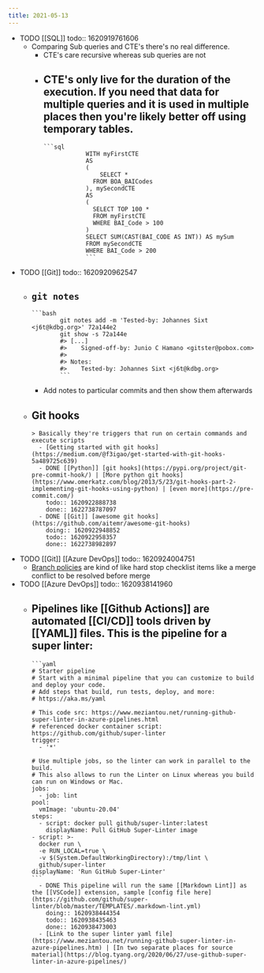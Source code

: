 ```yaml
---
title: 2021-05-13
---
```


- TODO [[SQL]]
  todo:: 1620919761606
	- Comparing Sub queries and CTE's there's no real difference.
		- CTE's care recursive whereas sub queries are not
		- CTE's only live for the duration of the execution. If you need that data for multiple queries and it is used in multiple places then you're likely better off using temporary tables.
			-
			  ```sql
			  			  WITH myFirstCTE
			  			  AS
			  			  (
			  			      SELECT * 
			  			  	FROM BOA_BAICodes
			  			  ), mySecondCTE
			  			  AS
			  			  (
			  			  	SELECT TOP 100 *
			  			  	FROM myFirstCTE
			  			  	WHERE BAI_Code > 100
			  			  )
			  			  SELECT SUM(CAST(BAI_CODE AS INT)) AS mySum
			  			  FROM mySecondCTE
			  			  WHERE BAI_Code > 200
			  			  ```
- TODO [[Git]]
  todo:: 1620920962547
	- `git notes`
		-
		  ```bash
		  		  git notes add -m 'Tested-by: Johannes Sixt <j6t@kdbg.org>' 72a144e2
		  		  git show -s 72a144e
		  		  #> [...]
		  		  #>    Signed-off-by: Junio C Hamano <gitster@pobox.com>
		  		  #>
		  		  #> Notes:
		  		  #>    Tested-by: Johannes Sixt <j6t@kdbg.org>
		  		  ```
		- Add notes to particular commits and then show them afterwards
	- Git hooks
		-
		  > Basically they're triggers that run on certain commands and execute scripts
			- [Getting started with git hooks](https://medium.com/@f3igao/get-started-with-git-hooks-5a489725c639)
			- DONE [[Python]] [git hooks](https://pypi.org/project/git-pre-commit-hook/) | [More python git hooks](https://www.omerkatz.com/blog/2013/5/23/git-hooks-part-2-implementing-git-hooks-using-python) | [even more](https://pre-commit.com/)
			  todo:: 1620922888738
			  done:: 1622738787097
			- DONE [[Git]] [awesome git hooks](https://github.com/aitemr/awesome-git-hooks)
			  doing:: 1620922948852
			  todo:: 1620922958357
			  done:: 1622738982897
- TODO [[Git]] [[Azure DevOps]]
  todo:: 1620924004751
	- [Branch policies](https://docs.microsoft.com/en-us/azure/devops/repos/git/branch-policies?view=azure-devops) are kind of like hard stop checklist items like a merge conflict to be resolved before merge
- TODO [[Azure DevOps]]
  todo:: 1620938141960
	- Pipelines like [[Github Actions]] are automated [[CI/CD]] tools driven by [[YAML]] files. This is the pipeline for a super linter:
		-
		  ```yaml
		  # Starter pipeline
		  # Start with a minimal pipeline that you can customize to build and deploy your code.
		  # Add steps that build, run tests, deploy, and more:
		  # https://aka.ms/yaml
		  		  
		  # This code src: https://www.meziantou.net/running-github-super-linter-in-azure-pipelines.html
		  # referenced docker container script: https://github.com/github/super-linter
		  trigger:
		    - '*'
		  		  
		  # Use multiple jobs, so the linter can work in parallel to the build.
		  # This also allows to run the Linter on Linux whereas you build can run on Windows or Mac.
		  jobs:
		    - job: lint
		  pool:
		    vmImage: 'ubuntu-20.04'
		  steps:
		    - script: docker pull github/super-linter:latest
		      displayName: Pull GitHub Super-Linter image
		  - script: >-
		    docker run \
		    -e RUN_LOCAL=true \
		    -v $(System.DefaultWorkingDirectory):/tmp/lint \
		    github/super-linter
		  displayName: 'Run GitHub Super-Linter'
		  ```
			- DONE This pipeline will run the same [[Markdown Lint]] as the [[VSCode]] extension, sample [config file here](https://github.com/github/super-linter/blob/master/TEMPLATES/.markdown-lint.yml)
			  doing:: 1620938444354
			  todo:: 1620938435463
			  done:: 1620938473003
			- [Link to the super linter yaml file](https://www.meziantou.net/running-github-super-linter-in-azure-pipelines.htm) | [In two separate places for source material](https://blog.tyang.org/2020/06/27/use-github-super-linter-in-azure-pipelines/)